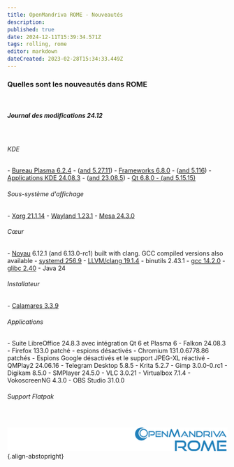 ```yaml
---
title: OpenMandriva ROME - Nouveautés
description: 
published: true
date: 2024-12-11T15:39:34.571Z
tags: rolling, rome
editor: markdown
dateCreated: 2023-02-28T15:34:33.449Z
---
```


### Quelles sont les nouveautés dans ROME
<br>

##### Journal des modifications 24.12
<br>

###### KDE
\- [Bureau Plasma 6.2.4](https://kde.org/announcements/plasma/6/6.2.4) - ([and 5.27.11](https://kde.org/announcements/plasma/5/5.27.11))
\- [Frameworks 6.8.0](https://kde.org/announcements/frameworks/6/6.8.0) - ([and 5.116](https://kde.org/announcements/frameworks/5/5.116))
\- [Applications KDE 24.08.3](https://kde.org/announcements/gear/24.08.3) - ([and 23.08.5](https://kde.org/announcements/gear/23.08.5))
\- [Qt 6.8.0 - (and 5.15.15)](https://www.qt.io)
<br>

###### Sous-système d'affichage
\- [Xorg  21.1.14](https://www.x.org/)
\- [Wayland 1.23.1](https://wayland.freedesktop.org/releases.html)
\- [Mesa 24.3.0](http://www.mesa3d.org/)
<br>

###### Cœur
\- [Noyau](https://www.kernel.org/) 6.12.1 (and 6.13.0-rc1) built with clang. GCC compiled versions also available
\- [systemd 256.9](https://www.freedesktop.org/wiki/Software/systemd/)
\- [LLVM/clang 19.1.4](http://llvm.org/)
\- binutils 2.43.1
\- [gcc 14.2.0](https://gcc.gnu.org/)
\- [glibc 2.40](http://www.gnu.org/software/libc/)
\- Java 24
<br>

###### Installateur
\- [Calamares 3.3.9](https://calamares.io)
<br>

###### Applications
\- Suite LibreOffice 24.8.3 avec intégration Qt 6 et Plasma 6
\- Falkon 24.08.3
\- Firefox 133.0 patché - espions désactivés
\- Chromium 131.0.6778.86 patchés - Espions Google désactivés et le support JPEG-XL réactivé
\- QMPlay2 24.06.16
\- Telegram Desktop 5.8.5
\- Krita 5.2.7
\- Gimp 3.0.0-0.rc1
\- Digikam 8.5.0
\- SMPlayer 24.5.0
\- VLC 3.0.21
\- Virtualbox 7.1.4
\- VokoscreenNG 4.3.0
\- OBS Studio 31.0.0
<br>

###### Support Flatpak
<br>

![header-tr-rome.svg](/assets/header-tr-rome.svg){.align-abstopright}